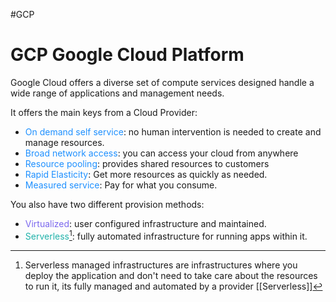 #GCP
# GCP Google Cloud Platform


Google Cloud offers a diverse set of compute services designed handle a wide range of applications and management needs. 

It offers the main keys from a Cloud Provider: 

* <span style="color:DodgerBlue;">On demand self service</span>: no human intervention is needed to create and manage resources. 
* <span style="color:DodgerBlue;">Broad network access</span>: you can access your cloud from anywhere
* <span style="color:DodgerBlue;">Resource pooling</span>: provides shared resources to customers
* <span style="color:DodgerBlue;">Rapid Elasticity</span>: Get more resources as quickly as needed. 
* <span style="color:DodgerBlue;">Measured service</span>: Pay for what you consume. 

You also have two different provision methods: 

* <span style="color:MediumSlateBlue;">Virtualized</span>: user configured infrastructure and maintained. 
* <span style="color:LightSeaGreen;">Serverless</span>[^2]: fully automated infrastructure for running apps within it. 


[^2]: Serverless managed infrastructures are infrastructures where you deploy the application and don't need to take care about the resources to run it, its fully managed and automated by a provider [[Serverless]] 
